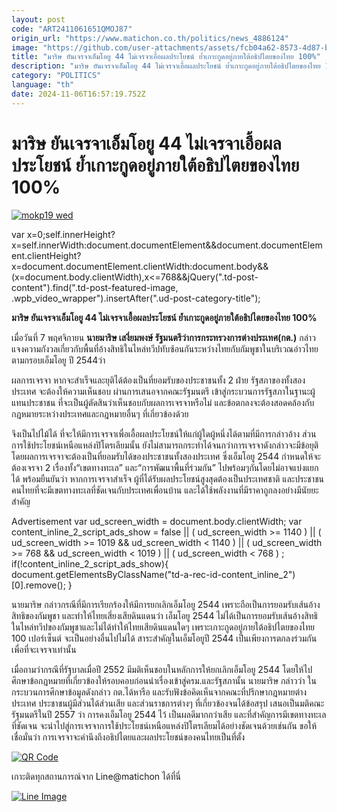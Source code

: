 ```yaml
---
layout: post
code: "ART2411061651QMOJ87"
origin_url: "https://www.matichon.co.th/politics/news_4886124"
image: "https://github.com/user-attachments/assets/fcb04a62-8573-4d87-b4d2-50253fc32011"
title: "มาริษ ยันเจรจาเอ็มโอยู 44 ไม่เจรจาเอื้อผลประโยชน์ ย้ำเกาะกูดอยู่ภายใต้อธิปไตยของไทย 100%"
description: "มาริษ ยันเจรจาเอ็มโอยู 44 ไม่เจรจาเอื้อผลประโยชน์ ย้ำเกาะกูดอยู่ภายใต้อธิปไตยของไทย 100%"
category: "POLITICS"
language: "th"
date: 2024-11-06T16:57:19.752Z
---
```


# มาริษ ยันเจรจาเอ็มโอยู 44 ไม่เจรจาเอื้อผลประโยชน์ ย้ำเกาะกูดอยู่ภายใต้อธิปไตยของไทย 100%

[![](https://www.matichon.co.th/wp-content/uploads/2024/11/mokp19-wed.jpg "mokp19 wed")](https://www.matichon.co.th/wp-content/uploads/2024/11/mokp19-wed.jpg)

var x=0;self.innerHeight?x=self.innerWidth:document.documentElement&&document.documentElement.clientHeight?x=document.documentElement.clientWidth:document.body&&(x=document.body.clientWidth),x<=768&&jQuery(".td-post-content").find(".td-post-featured-image, .wpb\_video\_wrapper").insertAfter(".ud-post-category-title");

**มาริษ ยันเจรจาเอ็มโอยู 44 ไม่เจรจาเอื้อผลประโยชน์ ย้ำเกาะกูดอยู่ภายใต้อธิปไตยของไทย 100%**

เมื่อวันที่ 7 พฤศจิกายน **นายมาริษ เสงี่ยมพงษ์ รัฐมนตรีว่าการกระทรวงการต่างประเทศ(กต.)** กล่าวแจงความกังวลเกี่ยวกับพื้นที่อ้างสิทธิในไหล่ทวีปทับซ้อนกันระหว่างไทยกับกัมพูชาในบริเวณอ่าวไทย ตามกรอบเอ็มโอยู ปี 2544ว่า

ผลการเจรจา หากจะสำเร็จและยุติได้ต้องเป็นที่ยอมรับของประชาชนทั้ง 2 ฝ่าย รัฐสภาของทั้งสองประเทศ จะต้องให้ความเห็นชอบ ผ่านการเสนอจากคณะรัฐมนตรี เข้าสู่กระบวนการรัฐสภาในฐานะผู้แทนประชาชน ที่จะเป็นผู้ตัดสินว่าเห็นชอบกับผลการเจรจาหรือไม่ และข้อตกลงจะต้องสอดคล้องกับกฎหมายระหว่างประเทศและกฎหมายอื่นๆ ที่เกี่ยวข้องด้วย

จึงเป็นไปไม้ได้ ที่จะให้มีการเจรจาเพื่อเอื้อผลประโยชน์ให้แก่ผู้ใดผู้หนึ่งได้ตามที่มีการกล่าวอ้าง ส่วนการใช้ประโยชน์เหนือแหล่งปิโตรเลียมนั้น ยังไม่สามารถกระทำได้จนกว่าการเจรจาดังกล่าวจะมีข้อยุติ โดยผลการเจรจาจะต้องเป็นที่ยอมรับได้ของประชาชนทั้งสองประเทศ ซึ่งเอ็มโอยู 2544 กำหนดให้จะต้องเจรจา 2 เรื่องทั้ง“เขตทางทะเล” และ“การพัฒนาพื้นที่ร่วมกัน” ไปพร้อมๆกันโดยไม่อาจแบ่งแยกได้ พร้อมยืนยันว่า หากการเจรจาสำเร็จ ผู้ที่ได้รับผลประโยชน์สูงสุดต้องเป็นประเทศชาติ และประชาชนคนไทยที่จะมีเขตทางทะเลที่ชัดเจนกับประเทศเพื่อนบ้าน และได้ใช้พลังงานที่มีราคาถูกลงอย่างมีนัยยะสำคัญ

Advertisement var ud\_screen\_width = document.body.clientWidth; var content\_inline\_2\_script\_ads\_show = false || ( ud\_screen\_width >= 1140 ) || ( ud\_screen\_width >= 1019 && ud\_screen\_width < 1140 ) || ( ud\_screen\_width >= 768 && ud\_screen\_width < 1019 ) || ( ud\_screen\_width < 768 ) ; if(!content\_inline\_2\_script\_ads\_show){ document.getElementsByClassName("td-a-rec-id-content\_inline\_2")\[0\].remove(); }

นายมาริษ กล่าวกรณีที่มีการเรียกร้องให้มีการยกเลิกเอ็มโอยู 2544 เพราะถือเป็นการยอมรับเส้นอ้างสิทธิของกัมพูชา และทำให้ไทยเสี่ยงเสียดินแดนว่า เอ็มโอยู 2544 ไม่ได้เป็นการยอมรับเส้นอ้างสิทธิในไหล่ทวีปของกัมพูชาและไม่ได้ทำให้ไทยเสียดินแดนใดๆ เพราะเกาะกูดอยู่ภายใต้อธิปไตยของไทย 100 เปอร์เซ็นต์ จะเป็นอย่างอื่นไปไม่ได้ สาระสำคัญในเอ็มโอยูปี 2544 เป็นเพียงการตกลงร่วมกันเพื่อที่จะเจรจาเท่านั้น

เมื่อถามว่ากรณีที่รัฐบาลเมื่อปี 2552 มีมติเห็นชอบในหลักการให้ยกเลิกเอ็มโอยู 2544 โดยให้ไปศึกษาข้อกฎหมายที่เกี่ยวข้องให้รอบคอบก่อนนำเรื่องเข้าสู่ครม.และรัฐสภานั้น นายมาริษ กล่าวว่า ในกระบวนการศึกษาข้อมูลดังกล่าว กต.ได้หารือ และรับฟังข้อคิดเห็นจากคณะที่ปรึกษากฎหมายต่างประเทศ ประชาชนผู้มีส่วนได้ส่วนเสีย และส่วนราชการต่างๆ ที่เกี่ยวข้องจนได้ข้อสรุป เสนอเป็นมติคณะรัฐมนตรีในปี 2557 ว่า การคงเอ็มโอยู 2544 ไว้ เป็นผลดีมากกว่าเสีย และที่สำคัญการมีเขตทางทะเลที่ชัดเจน จะนำไปสู่การเจรจาการใช้ประโยชน์เหนือแหล่งปิโตรเลียมได้อย่างชัดเจนด้วยเช่นกัน ขอให้เชื่อมั่นว่า การเจรจาจะคำนึงถึงอธิปไตยและผลประโยชน์ของคนไทยเป็นที่ตั้ง

[![QR Code](https://www.matichon.co.th/wp-content/uploads/2023/07/wob1371z.jpg)](https://lin.ee/ht0nDxX)

เกาะติดทุกสถานการณ์จาก Line@matichon ได้ที่นี่

[![Line Image](https://www.matichon.co.th/wp-content/uploads/2023/07/th.png)](https://lin.ee/ht0nDxX)